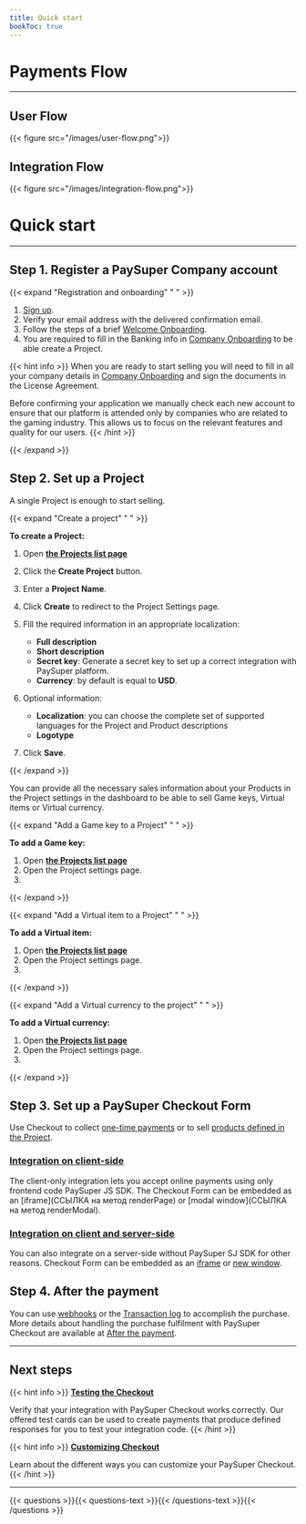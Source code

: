 ```yaml
---
title: Quick start
bookToc: true
---
```


# Payments Flow
***

## User Flow

{{< figure src="/images/user-flow.png">}}

## Integration Flow

{{< figure src="/images/integration-flow.png">}}

# Quick start
***

## **Step 1.** Register a PaySuper Company account

{{< expand "Registration and onboarding" " " >}}

1. [Sign up](https://paysupermgmt.tst.protocol.one).
2. Verify your email address with the delivered confirmation email.
3. Follow the steps of a brief [Welcome Onboarding](https://paysupermgmt.tst.protocol.one/profile).
4. You are required to fill in the Banking info in [Company Onboarding](https://paysupermgmt.tst.protocol.one/company) to be able create a Project.

{{< hint info >}}
When you are ready to start selling you will need to fill in all your company details in [Company Onboarding](https://paysupermgmt.tst.protocol.one/company) and sign the documents in the License Agreement.

Before confirming your application we manually check each new account to ensure that our platform is attended only by companies who are related to the gaming industry. This allows us to focus on the relevant features and quality for our users.
{{< /hint >}}

{{< /expand >}}

## **Step 2.** Set up a Project

A single Project is enough to start selling. 

{{< expand "Create a project" " " >}}

**To create a Project:**

1. Open [**the Projects list page**](https://paysupermgmt.tst.protocol.one/projects/)
2. Click the **Create Project** button.
3. Enter a **Project Name**. 
4. Click **Create** to redirect to the Project Settings page.
5. Fill the required information in an appropriate localization:

    * **Full description**
    * **Short description**
    * **Secret key**: Generate a secret key to set up a correct integration with PaySuper platform.
    * **Currency**: by default is equal to **USD**.
6. Optional information:

    * **Localization**: you can choose the complete set of supported languages for the Project and Product descriptions
    * **Logotype**

7. Click **Save**.

{{< /expand >}}

You can provide all the necessary sales information about your Products in the Project settings in the dashboard to be able to sell Game keys, Virtual items or Virtual currency.

{{< expand "Add a Game key to a Project" " " >}}

**To add a Game key:**

1. Open [**the Projects list page**](https://paysupermgmt.tst.protocol.one/projects/)
2. Open the Project settings page.
3. 

{{< /expand >}}

{{< expand "Add a Virtual item to a Project" " " >}}

**To add a Virtual item:**

1. Open [**the Projects list page**](https://paysupermgmt.tst.protocol.one/projects/)
2. Open the Project settings page.
3. 

{{< /expand >}}

{{< expand "Add a Virtual currency to the project" " " >}}

**To add a Virtual currency:**

1. Open [**the Projects list page**](https://paysupermgmt.tst.protocol.one/projects/)
2. Open the Project settings page.
3. 

{{< /expand >}}

## **Step 3.** Set up a PaySuper Checkout Form

Use Checkout to collect [one-time payments](/docs/payments/#simple-checkout) or to sell [products defined in the Project](/docs/payments/#typed-checkout).

### [Integration on client-side](/docs/payments/sdk-integration/)

The client-only integration lets you accept online payments using only frontend code PaySuper JS SDK. The Checkout Form can be embedded as an [iframe](ССЫЛКА на метод renderPage) or [modal window](ССЫЛКА на метод renderModal).

### [Integration on client and server-side](/docs/payments/integration/)

You can also integrate on a server-side without PaySuper SJ SDK for other reasons. Checkout Form can be embedded as an [iframe](ССЫЛКА) or [new window](ССЫЛКА).

## **Step 4.** After the payment

You can use [webhooks](ССЫЛКА) or the [Transaction log](ССЫЛКА) to accomplish the purchase. More details about handling the purchase fulfilment with PaySuper Checkout are available at [After the payment](/docs/payments/fulfillment/).

***

## Next steps

{{< hint info >}}
[**Testing the Checkout**](/docs/payments/testing/)

Verify that your integration with PaySuper Checkout works correctly. Our offered test cards can be used to create payments that produce defined responses for you to test your integration code.
{{< /hint >}}

{{< hint info >}}
[**Customizing Checkout**](/docs/payments/customization/)

Learn about the different ways you can customize your PaySuper Checkout.
{{< /hint >}}

***

{{< questions >}}{{< questions-text >}}{{< /questions-text >}}{{< /questions >}}
